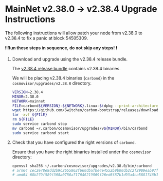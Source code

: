 # MainNet v2.38.0 -> v2.38.4 Upgrade Instructions

The following instructions will allow patch your node from v2.38.0 to v2.38.4 to fix a panic at block 54505309.

**:exclamation: Run these steps in sequence, do not skip any steps! :exclamation:**

1. Download and upgrade using the v2.38.4 release bundle.

    The [v2.38.4 release bundle](https://github.com/Switcheo/carbon-bootstrap/releases/tag/v2.38.4) contains v2.38.4 binaries.

    We will be placing v2.38.4 binaries (`carbond`) in the `cosmovisor/upgrades/v2.38.0` directory.

    ```bash
    VERSION=2.38.4
    MINOR=2.38.0
    NETWORK=mainnet
    FILE=carbond${VERSION}-${NETWORK}.linux-$(dpkg --print-architecture).tar.gz
    wget https://github.com/Switcheo/carbon-bootstrap/releases/download/v${VERSION}/${FILE}
    tar -xvf ${FILE}
    rm ${FILE}
    sudo service carbond stop
    mv carbond ~/.carbon/cosmovisor/upgrades/v${MINOR}/bin/carbond
    sudo service carbond start
    ```

2. Check that you have configured the right versions of `carbond`.

    Ensure that you have the right binaries installed under the `cosmovisor` directory:

    ```bash
    openssl sha256 ~/.carbon/cosmovisor/upgrades/v2.38.0/bin/carbond
    # arm64 cec2e78e8dd2b9c2655862f660dbafbe4e4552b9b00db2c2f2909eab97f622ed
    # amd64 68b279f589f368a0750a717646219869f26ed6f87b1d93a4ca5881746b1fbb1f
    ```
